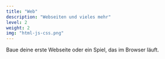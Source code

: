 ```yaml
---
title: "Web"
description: "Webseiten und vieles mehr"
level: 2
weight: 2
img: "html-js-css.png"
---
```


Baue deine erste Webseite oder ein Spiel, das im Browser läuft.